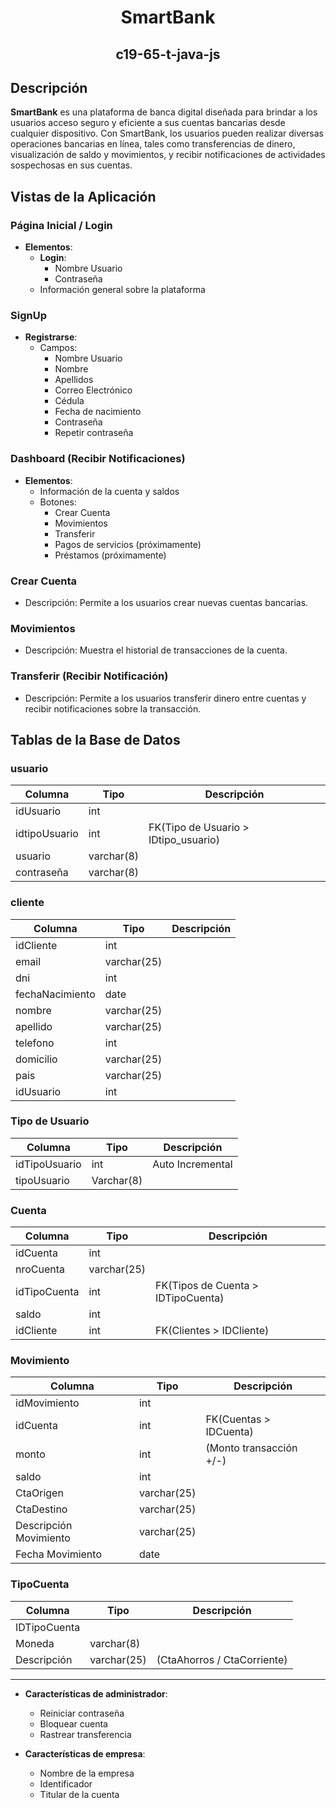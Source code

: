 <h1 align="center"">SmartBank</h1>
<h2 align="center"">c19-65-t-java-js</h2>

## <span>Descripción</span>
**SmartBank** es una plataforma de banca digital diseñada para brindar a los usuarios acceso seguro y eficiente a sus cuentas bancarias desde cualquier dispositivo. Con SmartBank, los usuarios pueden realizar diversas operaciones bancarias en línea, tales como transferencias de dinero, visualización de saldo y movimientos, y recibir notificaciones de actividades sospechosas en sus cuentas.

## <span>Vistas de la Aplicación</span>

### Página Inicial / Login
- **Elementos**:
  - **Login**:
    - Nombre Usuario
    - Contraseña
  - Información general sobre la plataforma

### SignUp
- **Registrarse**:
  - Campos:
    - Nombre Usuario
    - Nombre
    - Apellidos
    - Correo Electrónico
    - Cédula
    - Fecha de nacimiento
    - Contraseña
    - Repetir contraseña

### Dashboard (Recibir Notificaciones)
- **Elementos**:
  - Información de la cuenta y saldos
  - Botones:
    - Crear Cuenta
    - Movimientos
    - Transferir
    - Pagos de servicios (próximamente)
    - Préstamos (próximamente)

### Crear Cuenta
- Descripción: Permite a los usuarios crear nuevas cuentas bancarias.

### Movimientos <!-- TODO - Vista sin diseño en Figma -->
- Descripción: Muestra el historial de transacciones de la cuenta.

### Transferir (Recibir Notificación)
- Descripción: Permite a los usuarios transferir dinero entre cuentas y recibir notificaciones sobre la transacción.
  

## <span>Tablas de la Base de Datos</span>

### usuario
| Columna        | Tipo         | Descripción                          |
|----------------|--------------|--------------------------------------|
| idUsuario      | int          |                                      |
| idtipoUsuario  | int          | FK(Tipo de Usuario > IDtipo_usuario) |
| usuario        | varchar(8)   |                                      |
| contraseña     | varchar(8)   |                                      |
### cliente
| Columna           | Tipo         | Descripción                   |
|-------------------|--------------|-------------------------------|
| idCliente         |  int         |                               |
| email             |  varchar(25) |                               |
| dni               |  int         |                               |
| fechaNacimiento   |  date        |                               |
| nombre            |  varchar(25) |                               |
| apellido          |  varchar(25) |                               |
| telefono          |  int         |                               |
| domicilio         |  varchar(25) |                               |
| pais              |  varchar(25) |                               |
| idUsuario         |  int         |                               |
### Tipo de Usuario
| Columna       | Tipo         | Descripción                   |
|---------------|--------------|-------------------------------|
| idTipoUsuario | int          |      Auto Incremental         |
| tipoUsuario   | Varchar(8)   |                               |
### Cuenta
| Columna       | Tipo         | Descripción                        |
|---------------|--------------|------------------------------------|
| idCuenta      | int          |                                    |
| nroCuenta     | varchar(25)  |                                    |
| idTipoCuenta  | int          | FK(Tipos de Cuenta > IDTipoCuenta) |
| saldo         | int          |                                    |
| idCliente     | int          | FK(Clientes > IDCliente)           |
### Movimiento
| Columna                | Tipo         | Descripción                   |
|------------------------|--------------|-------------------------------|
| idMovimiento           |  int         |                               |
| idCuenta               |  int         | FK(Cuentas > IDCuenta)        |
| monto                  |  int         | (Monto transacción +/-)       |
| saldo                  |  int         |                               |
| CtaOrigen              | varchar(25)  |                               |
| CtaDestino             | varchar(25)  |                               |
| Descripción Movimiento | varchar(25)  |                               |
| Fecha Movimiento       |   date       |                               |
### TipoCuenta
| Columna      | Tipo         | Descripción                 |
|--------------|--------------|-----------------------------|
| IDTipoCuenta |              |                             |
| Moneda       | varchar(8)   |                             |
| Descripción  | varchar(25)  | (CtaAhorros / CtaCorriente) |

----
- **Características de administrador**:
  - Reiniciar contraseña
  - Bloquear cuenta
  - Rastrear transferencia
        
- **Características de empresa**:
  - Nombre de la empresa
  - Identificador
  - Titular de la cuenta
    

